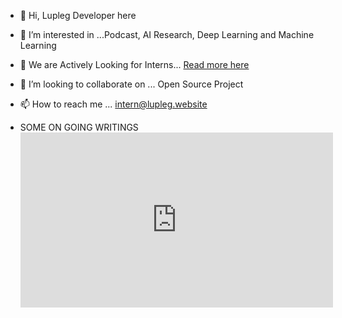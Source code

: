 - 👋 Hi, Lupleg Developer here
- 👀 I’m interested in ...Podcast, AI Research, Deep Learning and Machine Learning
- 🌱 We are Actively Looking for Interns... [Read more here](https://intern.lupleg.website)
- 💞️ I’m looking to collaborate on ... Open Source Project 
- 📫 How to reach me ... [intern@lupleg.website](intern@lupleg.website)

- SOME ON GOING WRITINGS <iframe width="500" height="280" frameborder="0" allowfullscreen="" src="https://embed.wattpad.com/story/354861840" ></iframe>


<!---
Lupleg-dev/Lupleg-dev is a ✨ special ✨ repository because its `README.md` (this file) appears on your GitHub profile.
You can click the Preview link to take a look at your changes.
--->
